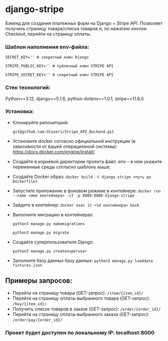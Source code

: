 # django-stripe
Бэкенд для создания платежных форм на Django + Stripe API. Позволяет получить страницу товара/списка товаров и, по нажатию кнопки Checkout, перейти на страницу оплаты.

### Шаблон наполнения env-файла:

``` SECRET_KEY='' # секретный ключ Django ```

``` STRIPE_PUBLIC_KEY='' # публичный ключ STRIPE API ``` 

``` STRIPE_SECRET_KEY='' # секретный ключ STRIPE API ``` 


### Стек технологий:
  Python==3.12, django==5.1.6, python-dotenv==1.0.1, stripe==11.6.0

### Установка:
* Клонируйте репозиторий:

  ``` git@github.com:Glaser1/Stripe_API_Backend.git ```
* Установите docker согласно официальной инструкции (в зависимости от вашей операционной системы):
    https://docs.docker.com/engine/install/    

* Создайте в корневой директории проекта файл .env - в нем укажите переменные среды согласно шаблону выше;

* Создайте Docker образ:
  ``` docker build -t django-stripe <путь до Dockerfile> ```

* Запустите приложение в фоновом режиме в контейнере: 
  ``` docker run --name <имя контейнера> -it -p 8000:8000 django-stripe ```
* Зайдите в контейнер:
  ``` docker exec it <id контейнера> bash ```
  
* Выполните миграцию в контейнерах: 

  ``` python3 manage.py makemigrations ```
  
  ``` python3 manage.py migrate ```

* Создайте суперпользователя Django:

  ``` python3 manage.py createsuperuser ```

* Заполните базу данных базу данных:
  ``` python3 manage.py loaddata fixtures.json ```
  
## Примеры запросов:
 - Перейти на страницу товара (GET-запрос):
   ``` /item/{item_id}/ ```
 - Перейти на страницу оплаты выбранного товара (GET-запрос):
   ``` /buy/{item_id}/ ```
 - Получить список товаров в заказе (GET-запрос):
   ``` /order/{order_id}/ ```
 - Перейти на страницу оплаты выбранного заказа (GET-запрос):
  ``` /order/pay/{order_id}/ ```
  
  
### Проект будет доступен по локальному IP: localhost:8000


